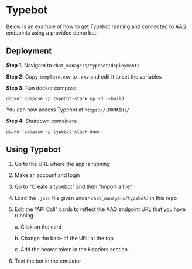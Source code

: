 # Typebot

Below is an example of how to get Typebot running and connected to AAQ endpoints using a provided demo bot.

## Deployment

**Step 1:** Navigate to `chat_managers/typebot/deployment/`

**Step 2:** Copy `template.env` to `.env` and edit it to set the variables

**Step 3:** Run docker compose

    docker compose -p typebot-stack up -d --build

You can now access Typebot at `https://[DOMAIN]/`

**Step 4:** Shutdown containers

    docker compose -p typebot-stack down

## Using Typebot

1. Go to the URL where the app is running
2. Make an account and login
3. Go to "Create a typebot" and then "Import a file"
4. Load the `.json` file given under `chat_managers/typebot/` in this repo
5. Edit the "API Call" cards to reflect the AAQ endpoint URL that you have running

    a. Click on the card

    b. Change the base of the URL at the top

    c. Add the bearer token in the Headers section.

6. Test the bot in the emulator
